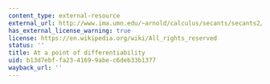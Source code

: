 ```yaml
---
content_type: external-resource
external_url: http://www.ima.umn.edu/~arnold/calculus/secants/secants2/secants-j.html
has_external_license_warning: true
license: https://en.wikipedia.org/wiki/All_rights_reserved
status: ''
title: At a point of differentiability
uid: b13d7ebf-fa23-4169-9abe-c6deb33b1377
wayback_url: ''
---
```

